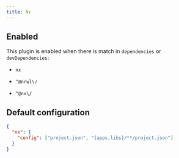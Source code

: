 ```yaml
---
title: Nx
---
```


## Enabled

This plugin is enabled when there is match in `dependencies` or
`devDependencies`:

- `nx`

- `^@nrwl\/`

- `^@nx\/`

## Default configuration

```json
{
  "nx": {
    "config": ["project.json", "{apps,libs}/**/project.json"]
  }
}
```
